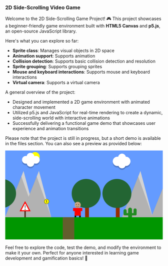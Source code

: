 ### 2D Side-Scrolling Video Game

Welcome to the 2D Side-Scrolling Game Project! 🎮 
This project showcases a beginner-friendly game environment built with **HTML5 Canvas** and **p5.js**, an open-source JavaScript library.

Here's what you can explore so far:

- **Sprite class**: Manages visual objects in 2D space
- **Animation support**: Supports animation
- **Collision detection**: Supports basic collision detection and resolution
- **Sprite grouping**: Supports grouping sprites
- **Mouse and keyboard interactions**: Supports mouse and keyboard interactions
- **Virtual camera**: Supports a virtual camera

A general overview of the project:

- Designed and implemented a 2D game environment with animated character movement
- Utilized p5.js and JavaScript for real-time rendering to create a dynamic, side-scrolling world with interactive animations
- Successfully delivering a functional game demo that showcases user experience and animation transitions

Please note that the project is still in progress, but a short demo is available in the files section. You can also see a preview as provided below:

<img src='https://github.com/Kiana-Jafari/2D-Side-Scrolling-Video-Game/blob/main/Preview.png' alt='Video Game Demo'></img>

Feel free to explore the code, test the demo, and modify the environment to make it your own. Perfect for anyone interested in learning game development and gamification basics! 🚀
